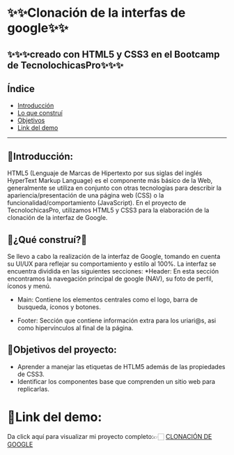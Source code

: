 #  ✨✨Clonación de la interfas de google✨✨
## ✨✨✨creado con HTML5 y CSS3 en el Bootcamp de TecnolochicasPro✨✨✨

## Índice
* [Introducción](#introducción)
* [Lo que construí](#qué-construí)
* [Objetivos](#objetivos-del-proyecto)
* [Link del demo](#link-del-demo)

***

## 📃Introducción:
HTML5 (Lenguaje de Marcas de Hipertexto por sus siglas del inglés HyperText Markup Language) es el componente más básico de la Web, generalmente se utiliza en conjunto con otras tecnologías para describir la apariencia/presentación de una página web (CSS) o la funcionalidad/comportamiento (JavaScript).
En el proyecto de TecnolochicasPro, utilizamos HTML5 y CSS3 para la elaboración de la clonación de la interfaz de Google.

## 🧱¿Qué construí?🧱
Se llevo a cabo la realización de la interfaz de Google, tomando en cuenta su UI/UX para reflejar su comportamiento y estilo al 100%. La interfaz se encuentra dividida en las siguientes secciones:
*Header: En esta sección encontramos la navegación principal de google (NAV), su foto de perfil, íconos y menú.

* Main: Contiene los elementos centrales como el logo, barra de busqueda, íconos y botones.

* Footer: Sección que contiene información extra para los uriari@s, asi como hipervínculos al final de la página.

## 📌Objetivos del proyecto:
* Aprender a manejar las etiquetas de HTLM5 además de las propiedades de CSS3.
* Identificar los componentes base que comprenden un sitio web para replicarlas.

# 📎Link del demo:
Da click aquí para visualizar mi proyecto completo:👉🏻
[CLONACIÓN DE GOOGLE](https://sarmik-23.github.io/Google-clone/)
